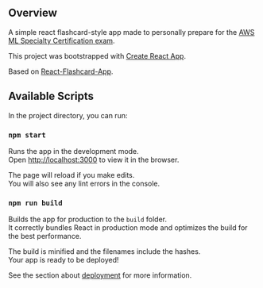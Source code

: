 ## Overview

A simple react flashcard-style app made to personally prepare for the [AWS ML Specialty Certification exam](https://aws.amazon.com/certification/certified-machine-learning-specialty/).

This project was bootstrapped with [Create React App](https://github.com/facebook/create-react-app).

Based on [React-Flashcard-App](https://github.com/WebDevSimplified/React-Flashcard-App).

## Available Scripts

In the project directory, you can run:

### `npm start`

Runs the app in the development mode.<br />
Open [http://localhost:3000](http://localhost:3000) to view it in the browser.

The page will reload if you make edits.<br />
You will also see any lint errors in the console.

### `npm run build`

Builds the app for production to the `build` folder.<br />
It correctly bundles React in production mode and optimizes the build for the best performance.

The build is minified and the filenames include the hashes.<br />
Your app is ready to be deployed!

See the section about [deployment](https://facebook.github.io/create-react-app/docs/deployment) for more information.
